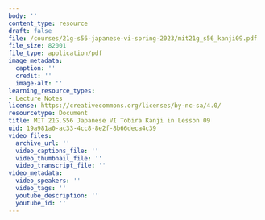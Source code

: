 ```yaml
---
body: ''
content_type: resource
draft: false
file: /courses/21g-s56-japanese-vi-spring-2023/mit21g_s56_kanji09.pdf
file_size: 82001
file_type: application/pdf
image_metadata:
  caption: ''
  credit: ''
  image-alt: ''
learning_resource_types:
- Lecture Notes
license: https://creativecommons.org/licenses/by-nc-sa/4.0/
resourcetype: Document
title: MIT 21G.S56 Japanese VI Tobira Kanji in Lesson 09
uid: 19a981a0-ac33-4cc8-8e2f-8b66deca4c39
video_files:
  archive_url: ''
  video_captions_file: ''
  video_thumbnail_file: ''
  video_transcript_file: ''
video_metadata:
  video_speakers: ''
  video_tags: ''
  youtube_description: ''
  youtube_id: ''
---
```

